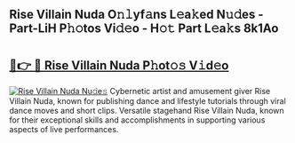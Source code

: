## Rise Villain Nuda O𝚗𝚕yf𝚊ns L𝚎a𝚔ed N𝚞𝚍es - Part-LiH P𝚑𝚘tos Vi𝚍𝚎o - H𝚘𝚝 Part L𝚎a𝚔s 8k1Ao

# <h2><a href="http://kfc9rk9.oniu.top/?m=Rise+Villain+Nuda">🔗👉 🔴 Rise Villain Nuda P𝚑ot𝚘𝚜 V𝚒d𝚎o</a></h2>

[![Rise Villain Nuda Nu𝚍e𝚜](https://i.imgur.com/0qMVB7G.gif)](http://kfc9rk9.oniu.top/?m=Rise+Villain+Nuda)
Cybernetic artist and amusement giver Rise Villain Nuda, known for publishing dance and lifestyle tutorials through viral dance moves and short clips. Versatile stagehand Rise Villain Nuda, known for their exceptional skills and accomplishments in supporting various aspects of live performances.  

